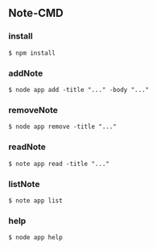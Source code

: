 ## Note-CMD ##

### install ###
`$ npm install`

### addNote ###
`$ node app add -title "..." -body "..."`

### removeNote ###
`$ node app remove -title "..."`

### readNote ###
`$ note app read -title "..."`

### listNote ###
`$ note app list`

### help ###
`$ node app help`
